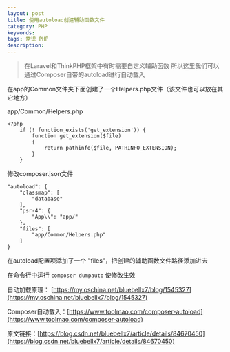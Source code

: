 ```yaml
---
layout: post
title: 使用autoload创建辅助函数文件
category: PHP
keywords: 
tags: 常识 PHP
description: 
---
```


> 在Laravel和ThinkPHP框架中有时需要自定义辅助函数
> 所以这里我们可以通过Composer自带的autoload进行自动载入

在app的Common文件夹下面创建了一个Helpers.php文件（该文件也可以放在其它地方）

app/Common/Helpers.php
```
<?php
    if (! function_exists('get_extension')) {
        function get_extension($file)
        {
            return pathinfo($file, PATHINFO_EXTENSION);
        }
    }
```

修改composer.json文件
```
"autoload": {
    "classmap": [
        "database"
    ],
    "psr-4": {
        "App\\": "app/"
    },
    "files": [
        "app/Common/Helpers.php"
    ]
}
```

在autoload配置项添加了一个 "files"，把创建的辅助函数文件路径添加进去

在命令行中运行 `composer dumpauto` 使修改生效

自动加载原理：
[https://my.oschina.net/bluebellx7/blog/1545327](https://my.oschina.net/bluebellx7/blog/1545327)

Composer自动载入：[https://www.toolmao.com/composer-autoload](https://www.toolmao.com/composer-autoload)

原文链接：[https://blog.csdn.net/bluebellx7/article/details/84670450](https://blog.csdn.net/bluebellx7/article/details/84670450)